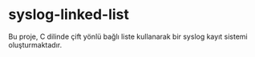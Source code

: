 # syslog-linked-list
Bu proje, C dilinde çift yönlü bağlı liste kullanarak bir syslog kayıt sistemi oluşturmaktadır.
